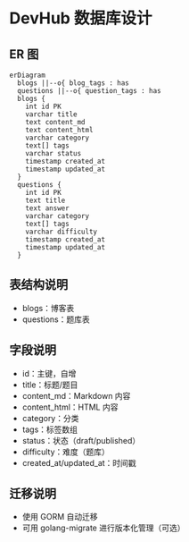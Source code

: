 # DevHub 数据库设计

## ER 图
```mermaid
erDiagram
  blogs ||--o{ blog_tags : has
  questions ||--o{ question_tags : has
  blogs {
    int id PK
    varchar title
    text content_md
    text content_html
    varchar category
    text[] tags
    varchar status
    timestamp created_at
    timestamp updated_at
  }
  questions {
    int id PK
    text title
    text answer
    varchar category
    text[] tags
    varchar difficulty
    timestamp created_at
    timestamp updated_at
  }
```

## 表结构说明
- blogs：博客表
- questions：题库表

## 字段说明
- id：主键，自增
- title：标题/题目
- content_md：Markdown 内容
- content_html：HTML 内容
- category：分类
- tags：标签数组
- status：状态（draft/published）
- difficulty：难度（题库）
- created_at/updated_at：时间戳

## 迁移说明
- 使用 GORM 自动迁移
- 可用 golang-migrate 进行版本化管理（可选） 
